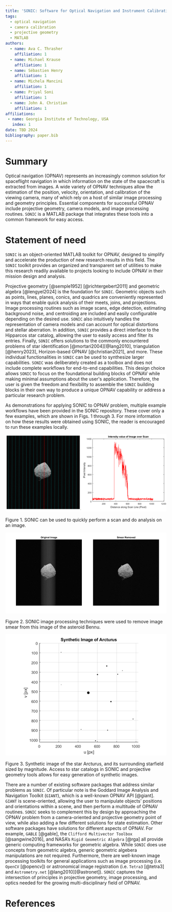 ```yaml
---
title: 'SONIC: Software for Optical Navigation and Instrument Calibration'
tags:
  - optical navigation
  - camera calibration
  - projective geometry
  - MATLAB
authors:
  - name: Ava C. Thrasher
    affiliation: 1
  - name: Michael Krause
    affiliation: 1
  - name: Sébastien Henry
    affiliation: 1   
  - name: Michela Mancini
    affiliation: 1
  - name: Priyal Soni
    affiliation: 1
  - name: John A. Christian
    affiliation: 1 
affiliations:
 - name: Georgia Institute of Technology, USA
   index: 1
date: TBD 2024
bibliography: paper.bib
---
```


# Summary

Optical navigation (OPNAV) represents an increasingly common solution for spaceflight navigation in which information on the state of the spacecraft is extracted from images. A wide variety of OPNAV techniques allow the estimation of the position, velocity, orientation, and calibration of the viewing camera, many of which rely on a host of similar image processing and geometry principles. Essential components for successful OPNAV include projective geometry, camera models, and image processing routines. `SONIC` is a MATLAB package that integrates these tools into a common framework for easy access.

# Statement of need

`SONIC` is an object-oriented MATLAB toolkit for OPNAV, designed to simplify and accelerate the production of new research results in this field. The `SONIC` toolkit provides an organized and transparent set of utilities to make this research readily available to projects looking to include OPNAV in their mission design and analysis.

Projective geometry [@semple1952] [@richtergebert2011] and geometric algebra [@lengyel2024] is the foundation for `SONIC`. Geometric objects such as points, lines, planes, conics, and quadrics are conveniently represented in ways that enable quick analysis of their meets, joins, and projections. Image processing routines such as image scans, edge detection, estimating background noise, and centroiding are included and easily configurable depending on the desired use. `SONIC` also intuitively handles the representation of camera models and can account for optical distortions and stellar aberration. In addition, `SONIC` provides a direct interface to the Hipparcos star catalog, allowing the user to easily access and filter its entries. Finally, `SONIC` offers solutions to the commonly encountered problems of star identification [@mortari2004][@lang2010], triangulation [@henry2023], Horizon-based OPNAV [@christian2021], and more. These individual functionalities in `SONIC` can be used to synthesize larger capabilities. `SONIC` was deliberately created as a toolbox and does not include complete workflows for end-to-end capabilities. This design choice allows `SONIC` to focus on the foundational building blocks of OPNAV while making minimal assumptions about the user's application. Therefore, the user is given the freedom and flexibility to assemble the `SONIC` building blocks in their own way to produce a unique OPNAV capability or address a particular research problem. 

As demonstrations for applying SONIC to OPNAV problem, multiple example workflows have been provided in the SONIC repository. These cover only a few examples, which are shown in Figs. 1 through 3. For more information on how these results were obtained using SONIC, the reader is encouraged to run these examples locally.

![SONIC](https://github.com/opnavlab/sonic/blob/main/paper/scan_lines.png)

<span class="caption">Figure 1. SONIC can be used to quickly perform a scan and do analysis on an image.</span>

![SONIC](https://github.com/opnavlab/sonic/blob/main/paper/smear_removed.png)

<span class="caption">Figure 2. SONIC image processing techniques were used to remove image smear from this image of the asteroid Bennu.</span>

![SONIC](https://github.com/opnavlab/sonic/blob/main/paper/synth_img.png)

<span class="caption">Figure 3. Synthetic image of the star Arcturus, and its surrounding starfield sized by magnitude. Access to star catalogs in SONIC and projective geometry tools allows for easy generation of synthetic images. </span>

There are a number of existing software packages that address similar problems as `SONIC`. Of particular note is the Goddard Image Analysis and Navigation Toolkit (`GIANT`), which is a well-known OPNAV API [@giant]. `GIANT` is scene-oriented, allowing the user to manipulate objects' positions and orientations within a scene, and then perform a multitude of OPNAV routines. `SONIC` seeks to complement this by design by approaching the OPNAV problem from a camera-oriented and projective geometry point of view, while also adding a few different solutions for state estimation. Other software packages have solutions for different aspects of OPNAV. For example, `GABLE` [@gable], the `Clifford Multivector Toolbox` [@sangwine2016], and NASA’s `Rigid Geometric Algebra` [@rga] all provide generic computing frameworks for geometric algebra. While `SONIC` does use concepts from geometric algebra, generic geometric algebera manipulations are not required. Furthermore, there are well-known image processing toolkits for general applications such as image processing (i.e. `OpenCV` [@opencv]) or astronomical image registration (i.e. `Tetra3` [@tetra3] and `Astrometry.net` [@lang2010][@astronet]). `SONIC` captures the intersection of principles in projective geometry, image processing, and optics needed for the growing multi-disciplinary field of OPNAV. 

# References

